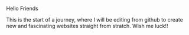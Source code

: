 Hello Friends


This is the start of a journey, where I will be editing from github to create new and fascinating websites straight from stratch. Wish me luck!!
